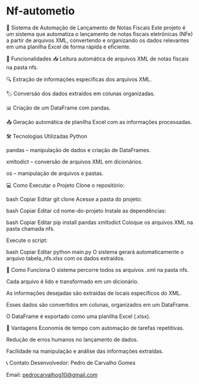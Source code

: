 # Nf-autometio

🧾 Sistema de Automação de Lançamento de Notas Fiscais
Este projeto é um sistema que automatiza o lançamento de notas fiscais eletrônicas (NFe) a partir de arquivos XML, convertendo e organizando os dados relevantes em uma planilha Excel de forma rápida e eficiente.

🚀 Funcionalidades
📥 Leitura automática de arquivos XML de notas fiscais na pasta nfs.

🔍 Extração de informações específicas dos arquivos XML.

🏷️ Conversão dos dados extraídos em colunas organizadas.

📊 Criação de um DataFrame com pandas.

📤 Geração automática de planilha Excel com as informações processadas.

🛠️ Tecnologias Utilizadas
Python

pandas – manipulação de dados e criação de DataFrames.

xmltodict – conversão de arquivos XML em dicionários.

os – manipulação de arquivos e pastas.

💻 Como Executar o Projeto
Clone o repositório:

bash
Copiar
Editar
git clone 
Acesse a pasta do projeto:

bash
Copiar
Editar
cd nome-do-projeto
Instale as dependências:

bash
Copiar
Editar
pip install pandas xmltodict
Coloque os arquivos XML na pasta chamada nfs.

Execute o script:

bash
Copiar
Editar
python main.py
O sistema gerará automaticamente o arquivo tabela_nfs.xlsx com os dados extraídos.

📝 Como Funciona
O sistema percorre todos os arquivos .xml na pasta nfs.

Cada arquivo é lido e transformado em um dicionário.

As informações desejadas são extraídas de locais específicos do XML.

Esses dados são convertidos em colunas, organizados em um DataFrame.

O DataFrame é exportado como uma planilha Excel (.xlsx).

🎯 Vantagens
Economia de tempo com automação de tarefas repetitivas.

Redução de erros humanos no lançamento de dados.

Facilidade na manipulação e análise das informações extraídas.

📞 Contato
Desenvolvedor: Pedro de Carvalho Gomes

Email: pedrocarvalhog10@gmail.com
